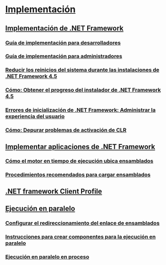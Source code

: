 # [Implementación](index.md)
## [Implementación de .NET Framework](deploying-the-net-framework.md)
### [Guía de implementación para desarrolladores](deployment-guide-for-developers.md)
### [Guía de implementación para administradores](guide-for-administrators.md)
### [Reducir los reinicios del sistema durante las instalaciones de .NET Framework 4.5](reducing-system-restarts.md)
### [Cómo: Obtener el progreso del instalador de .NET Framework 4.5](how-to-get-progress-from-the-dotnet-installer.md)
### [Errores de inicialización de .NET Framework: Administrar la experiencia del usuario](initialization-errors-managing-the-user-experience.md)
### [Cómo: Depurar problemas de activación de CLR](how-to-debug-clr-activation-issues.md)
## [Implementar aplicaciones de .NET Framework](net-framework-applications.md)
### [Cómo el motor en tiempo de ejecución ubica ensamblados](how-the-runtime-locates-assemblies.md)
### [Procedimientos recomendados para cargar ensamblados](best-practices-for-assembly-loading.md)
## [.NET framework Client Profile](client-profile.md)
## [Ejecución en paralelo](side-by-side-execution.md)
### [Configurar el redireccionamiento del enlace de ensamblados](configuring-assembly-binding-redirection.md)
### [Instrucciones para crear componentes para la ejecución en paralelo](guidelines-for-creating-components-for-side-by-side-execution.md)
### [Ejecución en paralelo en proceso](in-process-side-by-side-execution.md)

